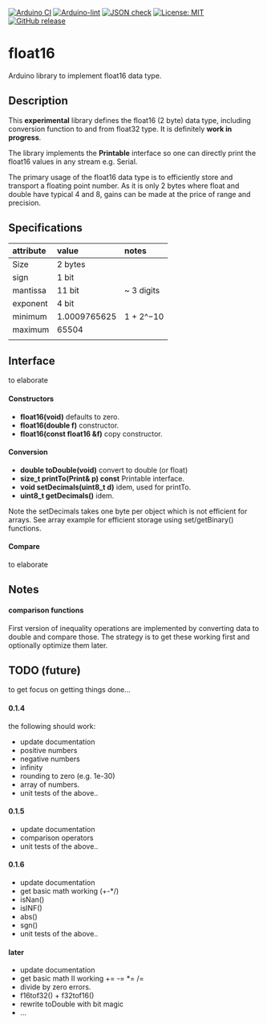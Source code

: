 

[![Arduino CI](https://github.com/RobTillaart/float16/workflows/Arduino%20CI/badge.svg)](https://github.com/marketplace/actions/arduino_ci)
[![Arduino-lint](https://github.com/RobTillaart/float16/actions/workflows/arduino-lint.yml/badge.svg)](https://github.com/RobTillaart/float16/actions/workflows/arduino-lint.yml)
[![JSON check](https://github.com/RobTillaart/float16/actions/workflows/jsoncheck.yml/badge.svg)](https://github.com/RobTillaart/float16/actions/workflows/jsoncheck.yml)
[![License: MIT](https://img.shields.io/badge/license-MIT-green.svg)](https://github.com/RobTillaart/float16/blob/master/LICENSE)
[![GitHub release](https://img.shields.io/github/release/RobTillaart/float16.svg?maxAge=3600)](https://github.com/RobTillaart/Complex/releases)


# float16

Arduino library to implement float16 data type.


## Description

This **experimental** library defines the float16 (2 byte) data type, including conversion 
function to and from float32 type. It is definitely **work in progress**.

The library implements the **Printable** interface so one can directly print the 
float16 values in any stream e.g. Serial.

The primary usage of the float16 data type is to efficiently store and transport 
a floating point number. As it is only 2 bytes where float and double have typical 
4 and 8, gains can be made at the price of range and precision.


## Specifications


| attribute | value        |  notes       |
|:----------|:-------------|:-------------|
| Size      | 2 bytes      |              |
| sign      | 1 bit        |              |
| mantissa  | 11 bit       | ~ 3 digits   |
| exponent  | 4 bit        |              |
| minimum   | 1.0009765625 |  1 + 2^−10   |
| maximum   | 65504        |              |
|           |              |              |


## Interface

to elaborate

#### Constructors

- **float16(void)** defaults to zero.
- **float16(double f)** constructor.
- **float16(const float16 &f)** copy constructor.


#### Conversion

- **double toDouble(void)** convert to double (or float)
- **size_t printTo(Print& p) const** Printable interface.
- **void setDecimals(uint8_t d)** idem, used for printTo.
- **uint8_t getDecimals()** idem.

Note the setDecimals takes one byte per object which is not efficient for arrays.
See array example for efficient storage using set/getBinary() functions.


#### Compare

to elaborate


## Notes


#### comparison functions

First version of inequality operations are implemented by converting data to double and compare those. 
The strategy is to get these working first and optionally optimize them later.


## TODO (future)

to get focus on getting things done...


#### 0.1.4

the following should work:

- update documentation
- positive numbers
- negative numbers
- infinity
- rounding to zero (e.g. 1e-30)
- array of numbers.
- unit tests of the above..


#### 0.1.5

- update documentation
- comparison operators
- unit tests of the above..


#### 0.1.6

- update documentation
- get basic math working (+-*/)
- isNan()
- isINF()
- abs()
- sgn()
- unit tests of the above..


#### later

- update documentation
- get basic math II working += -= *= /=
- divide by zero errors.
- f16tof32() + f32tof16()
- rewrite toDouble with bit magic
- ...


